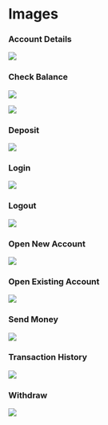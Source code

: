 # Images

### Account Details
![](../Simple-ATM-2.0/images/Account_Details.png)

### Check Balance
![](../Simple-ATM-2.0/images/Check_Balance.png)

![](../Simple-ATM-2.0/images/Check_Balance_2.png)

### Deposit
![](../Simple-ATM-2.0/images/Deposit.png)

### Login
![](../Simple-ATM-2.0/images/Login.png)

### Logout
![](../Simple-ATM-2.0/images/Logout.png)

### Open New Account
![](../Simple-ATM-2.0/images/Open_Account.png)

### Open Existing Account
![](../Simple-ATM-2.0/images/Open_Existing_Account.png)

### Send Money
![](../Simple-ATM-2.0/images/Send_Money.png)

### Transaction History
![](../Simple-ATM-2.0/images/Transaction_History.png)

### Withdraw
![](../Simple-ATM-2.0/images/Withdraw.png)

